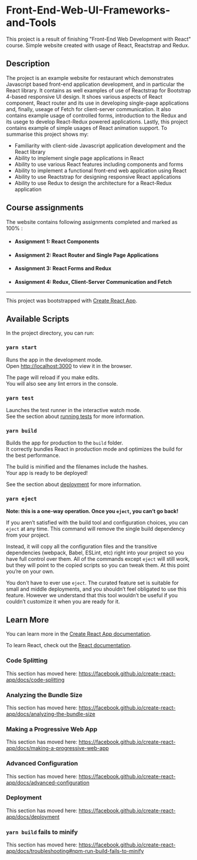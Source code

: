 # Front-End-Web-UI-Frameworks-and-Tools
This project is a result of finishing "Front-End Web Development with React" course. Simple website created with usage of React, Reactstrap and Redux.

## Description
The project is an example website for restaurant which demonstrates Javascript based front-end application development, and in particular the React library. It contains as well examples of use of Reactstrap for Bootstrap 4-based responsive UI design. It shoes various aspects of React component, React router and its use in developing single-page applications and, finally, useage of Fetch for client-server communication. It also contains example usage of controlled forms, introduction to the Redux and its usege to develop React-Redux powered applications. Lastly, this project contains example of simple usages of React animation support.
To summarise this project shows my:

- Familiarity with client-side Javascript application development and the React library
- Ability to implement single page applications in React
- Ability to use various React features including components and forms
- Ability to implement a functional front-end web application using React
- Ability to use Reactstrap for designing responsive React applications
- Ability to use Redux to design the architecture for a React-Redux application

## Course assignments
The website contains following assignments completed and marked as 100% :
- #### Assignment 1: React Components

- #### Assignment 2: React Router and Single Page Applications

- #### Assignment 3: React Forms and Redux

- #### Assignment 4: Redux, Client-Server Communication and Fetch

______________________________________________________________________________________
This project was bootstrapped with [Create React App](https://github.com/facebook/create-react-app).

## Available Scripts

In the project directory, you can run:

### `yarn start`

Runs the app in the development mode.<br />
Open [http://localhost:3000](http://localhost:3000) to view it in the browser.

The page will reload if you make edits.<br />
You will also see any lint errors in the console.

### `yarn test`

Launches the test runner in the interactive watch mode.<br />
See the section about [running tests](https://facebook.github.io/create-react-app/docs/running-tests) for more information.

### `yarn build`

Builds the app for production to the `build` folder.<br />
It correctly bundles React in production mode and optimizes the build for the best performance.

The build is minified and the filenames include the hashes.<br />
Your app is ready to be deployed!

See the section about [deployment](https://facebook.github.io/create-react-app/docs/deployment) for more information.

### `yarn eject`

**Note: this is a one-way operation. Once you `eject`, you can’t go back!**

If you aren’t satisfied with the build tool and configuration choices, you can `eject` at any time. This command will remove the single build dependency from your project.

Instead, it will copy all the configuration files and the transitive dependencies (webpack, Babel, ESLint, etc) right into your project so you have full control over them. All of the commands except `eject` will still work, but they will point to the copied scripts so you can tweak them. At this point you’re on your own.

You don’t have to ever use `eject`. The curated feature set is suitable for small and middle deployments, and you shouldn’t feel obligated to use this feature. However we understand that this tool wouldn’t be useful if you couldn’t customize it when you are ready for it.

## Learn More

You can learn more in the [Create React App documentation](https://facebook.github.io/create-react-app/docs/getting-started).

To learn React, check out the [React documentation](https://reactjs.org/).

### Code Splitting

This section has moved here: https://facebook.github.io/create-react-app/docs/code-splitting

### Analyzing the Bundle Size

This section has moved here: https://facebook.github.io/create-react-app/docs/analyzing-the-bundle-size

### Making a Progressive Web App

This section has moved here: https://facebook.github.io/create-react-app/docs/making-a-progressive-web-app

### Advanced Configuration

This section has moved here: https://facebook.github.io/create-react-app/docs/advanced-configuration

### Deployment

This section has moved here: https://facebook.github.io/create-react-app/docs/deployment

### `yarn build` fails to minify

This section has moved here: https://facebook.github.io/create-react-app/docs/troubleshooting#npm-run-build-fails-to-minify
